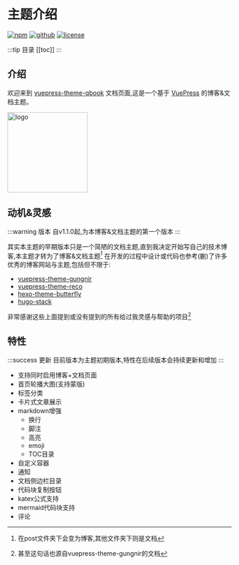 
# 主题介绍
<a href="https://www.npmjs.com/package/vuepress-theme-qbook" target="_blank"><img src="https://img.shields.io/npm/v/vuepress-theme-qbook.svg?style=flat-square&amp;logo=npm" alt="npm" style="display: inline; margin: 0px;"></a> <a href="https://github.com/open17/vuepress-theme-qbook/tree/v0" target="_blank"><img src="https://img.shields.io/badge/GitHub-Qbook-26A2FF?style=flat-square&amp;logo=github" alt="github" style="display: inline; margin: 0px;"></a> <a href="https://github.com/open17/vuepress-theme-qbook/blob/v0/LICENSE" target="_blank"><img src="https://img.shields.io/badge/License-Apache_2.0-green?style=flat-square" alt="license" style="display: inline; margin: 0px;"></a>

:::tip 目录
[[toc]]
:::

## 介绍
欢迎来到 [vuepress-theme-qbook](https://github.com/open17/vuepress-theme-qbook) 文档页面,这是一个基于 [VuePress](https://vuepress.vuejs.org/)  的博客&文档主题。

<img width="180" src="/logo.png" alt="logo">


## 动机&灵感
:::warning 版本
自v1.1.0起,为本博客&文档主题的第一个版本
:::

其实本主题的早期版本只是一个简陋的文档主题,直到我决定开始写自己的技术博客,本主题才转为了博客&文档主题[^1]
在开发的过程中设计或代码也参考(蒯)了许多优秀的博客网站与主题,包括但不限于: 
- [vuepress-theme-gungnir](https://github.com/Renovamen/vuepress-theme-gungnir/tree/v0)
- [vuepress-theme-reco](https://github.com/vuepress-reco/vuepress-theme-reco-1.x)
- [hexo-theme-butterfly](https://github.com/jerryc127/hexo-theme-butterfly)
- [hugo-stack](https://stack.jimmycai.com/)

非常感谢这些上面提到或没有提到的所有给过我灵感与帮助的项目[^2]

## 特性
:::success 更新
目前版本为主题初期版本,特性在后续版本会持续更新和增加
:::
- 支持同时启用博客+文档页面
- 首页轮播大图(支持蒙版)
- 标签分类
- 卡片式文章展示
- markdown增强
  - 换行
  - 脚注
  - 高亮
  - emoji
  - TOC目录
- 自定义容器
- 通知
- 文档侧边栏目录
- 代码块复制按钮
- katex公式支持
- mermaid代码块支持
- 评论





[^1]: 在post文件夹下会变为博客,其他文件夹下则是文档

[^2]: 甚至这句话也源自vuepress-theme-gungnir的文档